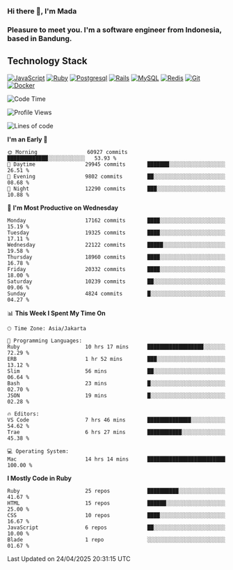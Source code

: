### Hi there 👋, I'm Mada
### Pleasure to meet you. I'm a software engineer from Indonesia, based in Bandung.

## Technology Stack

[![JavaScript](https://img.shields.io/badge/-JavaScript-%23F7DF1C?style=flat-square&logo=javascript&logoColor=000000&labelColor=%23F7DF1C&color=%23FFCE5A)](https://www.javascript.com/)
[![Ruby](https://img.shields.io/badge/Ruby-CC342D?style=flat-square&logo=ruby&logoColor=white)](https://www.ruby-lang.org/en/)
[![Postgresql](https://img.shields.io/badge/PostgreSQL-316192?style=flat-square&logo=postgresql&logoColor=ffffff)](https://www.postgresql.org/)
[![Rails](https://img.shields.io/badge/Ruby_on_Rails-CC0000?style=flat-square&logo=ruby-on-rails&logoColor=white)](https://rubyonrails.org/)
[![MySQL](https://img.shields.io/badge/-MySQL-4479A1?style=flat-square&logo=MySQL&logoColor=ffffff)](https://www.mysql.com/)
[![Redis](https://img.shields.io/badge/-Redis-DC382D?style=flat-square&logo=Redis&logoColor=ffffff)](https://redis.io/)
[![Git](https://img.shields.io/badge/-Git-%23F05032?style=flat-square&logo=git&logoColor=%23ffffff)](https://git-scm.com/)
[![Docker](https://img.shields.io/badge/-Docker-2496ED?style=flat-square&logo=docker&logoColor=ffffff)](https://www.docker.com/)
<!--
**madaarya/madaarya** is a ✨ _special_ ✨ repository because its `README.md` (this file) appears on your GitHub profile.

Here are some ideas to get you started:

- 🔭 I’m currently working on ...
- 🌱 I’m currently learning ...
- 👯 I’m looking to collaborate on ...
- 🤔 I’m looking for help with ...
- 💬 Ask me about ...
- 📫 How to reach me: ...
- 😄 Pronouns: ...
- ⚡ Fun fact: ...
-->
<!--START_SECTION:waka-->
![Code Time](http://img.shields.io/badge/Code%20Time-7%2C225%20hrs%2025%20mins-blue)

![Profile Views](http://img.shields.io/badge/Profile%20Views-0-blue)

![Lines of code](https://img.shields.io/badge/From%20Hello%20World%20I%27ve%20Written-50.7%20million%20lines%20of%20code-blue)

**I'm an Early 🐤** 

```text
🌞 Morning                60927 commits       █████████████░░░░░░░░░░░░   53.93 % 
🌆 Daytime                29945 commits       ███████░░░░░░░░░░░░░░░░░░   26.51 % 
🌃 Evening                9802 commits        ██░░░░░░░░░░░░░░░░░░░░░░░   08.68 % 
🌙 Night                  12290 commits       ███░░░░░░░░░░░░░░░░░░░░░░   10.88 % 
```
📅 **I'm Most Productive on Wednesday** 

```text
Monday                   17162 commits       ████░░░░░░░░░░░░░░░░░░░░░   15.19 % 
Tuesday                  19325 commits       ████░░░░░░░░░░░░░░░░░░░░░   17.11 % 
Wednesday                22122 commits       █████░░░░░░░░░░░░░░░░░░░░   19.58 % 
Thursday                 18960 commits       ████░░░░░░░░░░░░░░░░░░░░░   16.78 % 
Friday                   20332 commits       ████░░░░░░░░░░░░░░░░░░░░░   18.00 % 
Saturday                 10239 commits       ██░░░░░░░░░░░░░░░░░░░░░░░   09.06 % 
Sunday                   4824 commits        █░░░░░░░░░░░░░░░░░░░░░░░░   04.27 % 
```


📊 **This Week I Spent My Time On** 

```text
🕑︎ Time Zone: Asia/Jakarta

💬 Programming Languages: 
Ruby                     10 hrs 17 mins      ██████████████████░░░░░░░   72.29 % 
ERB                      1 hr 52 mins        ███░░░░░░░░░░░░░░░░░░░░░░   13.12 % 
Slim                     56 mins             ██░░░░░░░░░░░░░░░░░░░░░░░   06.64 % 
Bash                     23 mins             █░░░░░░░░░░░░░░░░░░░░░░░░   02.70 % 
JSON                     19 mins             █░░░░░░░░░░░░░░░░░░░░░░░░   02.28 % 

🔥 Editors: 
VS Code                  7 hrs 46 mins       ██████████████░░░░░░░░░░░   54.62 % 
Trae                     6 hrs 27 mins       ███████████░░░░░░░░░░░░░░   45.38 % 

💻 Operating System: 
Mac                      14 hrs 14 mins      █████████████████████████   100.00 % 
```

**I Mostly Code in Ruby** 

```text
Ruby                     25 repos            ██████████░░░░░░░░░░░░░░░   41.67 % 
HTML                     15 repos            ██████░░░░░░░░░░░░░░░░░░░   25.00 % 
CSS                      10 repos            ████░░░░░░░░░░░░░░░░░░░░░   16.67 % 
JavaScript               6 repos             ██░░░░░░░░░░░░░░░░░░░░░░░   10.00 % 
Blade                    1 repo              ░░░░░░░░░░░░░░░░░░░░░░░░░   01.67 % 
```




 Last Updated on 24/04/2025 20:31:15 UTC
<!--END_SECTION:waka-->
